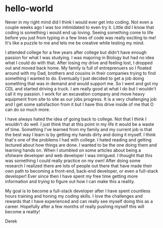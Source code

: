 # hello-world

Never in my right mind did I think I would ever get into coding. Not even a couple weeks ago I was too intimidated to even try it. Little did I know that coding is something i would end up loving. Seeing something come to life before you just from typing in a few lines of code was really exciting to me! It's like a puzzle to me and lets me be creative while testing my mind. 

I attended college for a few years after college but didn't have enough passion for what I was studying. I was majoring in Biology but had no idea what I could do with that. After losing my drive and feeling lost, I dropped out and moved back home. My family is full of entreprenuers so I floated around with my Dad, brothers and cousins in their companies trying to find something I wanted to do. Eventually I just decided to get a job doing something that was in demand and would support me. So I went and got my CDL and started driving a truck. I am really good at what I do but I wouldn't call it my passion. I work for an excavation company and move heavy equipment from site to site as our jobs progress. It is a very challenging job and I get some satisfaction from it but I have this drive inside of me that O can do so much more. 

I have always hated the idea of going back to college. Not that I think I wouldn't do well. I just think that at this point in my life it would be a waste of time. Something I've learned from my family and my current job is that the best way I learn is by getting my hands dirty and doing it myself. I think that's one of the problems I had with college. I hated reading and getting lectured about how things are done. I wanted to be the one doing them and learning hands on. When I stumbled on some articles about being a sfotware developer and web developer I was intrigued. I thought that this was something I could really practice on my own! After doing some research I realized there are lots of people out there that have made their own path to becoming a front-end, back-end developer, or even a full-stack developer! Ever since then I have spent my free time getting more information and trying to figure out how I can make this a reality. 

My goal is to become a full-stack developer after I have spent countless hours training and honing my coding skills. I love the challenges and rewards that I have experienced and can really see myself doing this as a career. Hopefully after a few months of really pushing myself this will become a reality!

Derek
